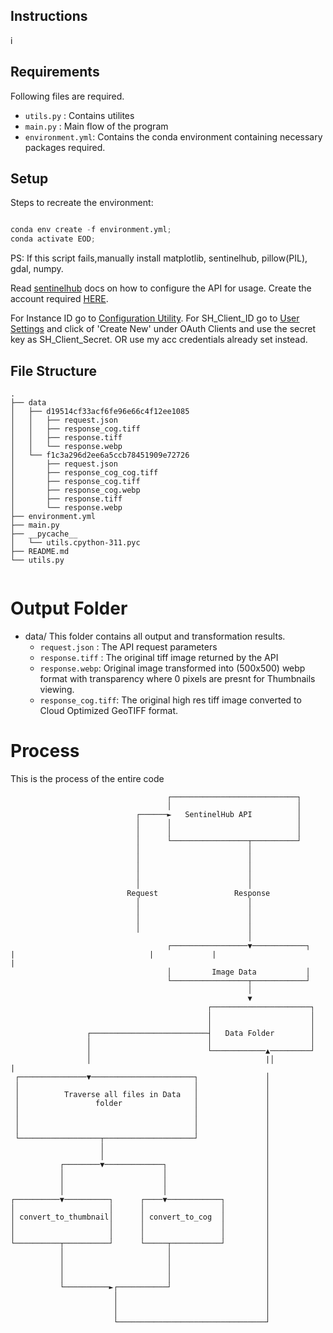## Instructions
i
## Requirements

Following files are required.

- `utils.py` : Contains utilites
- `main.py`  : Main flow of the program
- `environment.yml`: Contains the conda environment containing necessary packages required.

## Setup
Steps to recreate the environment:
```python

conda env create -f environment.yml;
conda activate EOD;
```

PS: If this script fails,manually install matplotlib, sentinelhub, pillow(PIL), gdal, numpy.

Read [sentinelhub](https://sentinelhub-py.readthedocs.io/en/latest/configure.html) docs on how to configure the API for usage. 
Create the account required [HERE](https://www.sentinel-hub.com/develop/api/ogc/standard-parameters/).

For Instance ID go to [Configuration Utility](https://apps.sentinel-hub.com/dashboard/#/configurations).
For SH_Client_ID go to [User Settings]()
and click of 'Create New' under OAuth Clients and use the secret key as SH_Client_Secret.
OR
use my acc credentials already set instead.


## File Structure

```
.
├── data
│   ├── d19514cf33acf6fe96e66c4f12ee1085
│   │   ├── request.json
│   │   ├── response_cog.tiff
│   │   ├── response.tiff
│   │   └── response.webp
│   └── f1c3a296d2ee6a5ccb78451909e72726
│       ├── request.json
│       ├── response_cog_cog.tiff
│       ├── response_cog.tiff
│       ├── response_cog.webp
│       ├── response.tiff
│       └── response.webp
├── environment.yml
├── main.py
├── __pycache__
│   └── utils.cpython-311.pyc
├── README.md
└── utils.py


```
# Output Folder

- data/ This folder contains all output and transformation results.
  - `request.json` : The API request parameters
  - `response.tiff` : The original tiff image returned by the API
  - `response.webp`: Original image transformed into (500x500) webp format with transparency where 0 pixels are presnt for Thumbnails viewing.
  - `response_cog.tiff`: The original high res tiff image converted to Cloud Optimized GeoTIFF format.



# Process

This is the process of the entire code
```
                                   ┌────────────────────────────┐
                                   │                            │
                            ┌──────►   SentinelHub API          │
                            │      │                            │
                            │      │                            │
                            │      └─────────────────┬──────────┘
                            │                        │
                            │                        │
                            │                        │
                            │                        │
                            │                        │
                          Request                 Response
                            │                        │
                            │                        │
                            │                        │
                            │                        │
                                                     │
                                   ┌─────────────────▼────────────┐             |                              |             |                              |
                                   │         Image Data           │
                                   └─────────────────┬────────────┘
                                                     │
                                                     ▼
                                            ┌──────────────────────┐
                                            │                      │
                                            │                      │
                 ┌──────────────────────────┤   Data Folder        │
                 │                          │                      │
                 │                          └────────────▲─────────┘
                 │                                       |│                                       |
 ┌───────────────▼───────────────────────┐               │
 │                                       │               │
 │          Traverse all files in Data   │               │
 │                 folder                │               │
 │                                       │               │
 │                                       │               │
 │                                       │               │
 └──────────────────┬────────────────────┘               │
                    │                                    │
                    │                                    │
           ┌────────▼─────────────┐                      │
           │                      │                      │
           │                      │                      │
           │                      │                      │
┌──────────▼──────────┐      ┌────▼────────────┐         │
│                     │      │                 │         │
│ convert_to_thumbnail│      │ convert_to_cog  │         │
│                     │      │                 │         │
│                     │      │                 │         │
└──────────┬──────────┘      └─────┬───────────┘         │
           │                       │                     │
           │                       │                     │
           │                       │                     │
           │                       │                     │
           └──────────►┌───────────┘                     │
                       │                                 │
                       │                                 │
                       │                                 │
                       └─────────────────────────────────┘
```

